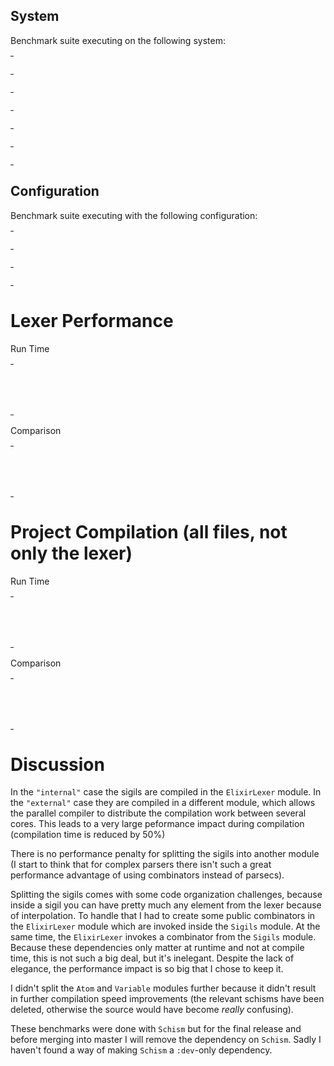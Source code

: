 ## System

Benchmark suite executing on the following system:

<table style="width: 1%">
  <tr>
    <th style="width: 1%; white-space: nowrap">Operating System</th>
    <td>Linux</td>
  </tr><tr>
    <th style="white-space: nowrap">CPU Information</th>
    <td style="white-space: nowrap">Intel(R) Core(TM) i7-6700HQ CPU @ 2.60GHz</td>
  </tr><tr>
    <th style="white-space: nowrap">Number of Available Cores</th>
    <td style="white-space: nowrap">8</td>
  </tr><tr>
    <th style="white-space: nowrap">Available Memory</th>
    <td style="white-space: nowrap">7.87 GB</td>
  </tr><tr>
    <th style="white-space: nowrap">Elixir Version</th>
    <td style="white-space: nowrap">1.10.4</td>
  </tr><tr>
    <th style="white-space: nowrap">Erlang Version</th>
    <td style="white-space: nowrap">23.0.3</td>
  </tr>
</table>

## Configuration

Benchmark suite executing with the following configuration:

<table style="width: 1%">
  <tr>
    <th style="width: 1%">:time</th>
    <td style="white-space: nowrap">5 s</td>
  </tr><tr>
    <th>:parallel</th>
    <td style="white-space: nowrap">1</td>
  </tr><tr>
    <th>:warmup</th>
    <td style="white-space: nowrap">2 s</td>
  </tr>
</table>

# Lexer Performance

Run Time

<table style="width: 1%">
  <tr>
    <th>Name</th>
    <th style="text-align: right">IPS</th>
    <th style="text-align: right">Average</th>
    <th style="text-align: right">Devitation</th>
    <th style="text-align: right">Median</th>
    <th style="text-align: right">99th&nbsp;%</th>
  </tr>
  <tr>
    <td style="white-space: nowrap">Lexer performance - external</td>
    <td style="white-space: nowrap; text-align: right">146.39</td>
    <td style="white-space: nowrap; text-align: right">6.83 ms</td>
    <td style="white-space: nowrap; text-align: right">±6.48%</td>
    <td style="white-space: nowrap; text-align: right">6.82 ms</td>
    <td style="white-space: nowrap; text-align: right">8.26 ms</td>
  </tr>
  <tr>
    <td style="white-space: nowrap">Lexer performance - internal</td>
    <td style="white-space: nowrap; text-align: right">141.31</td>
    <td style="white-space: nowrap; text-align: right">7.08 ms</td>
    <td style="white-space: nowrap; text-align: right">±4.55%</td>
    <td style="white-space: nowrap; text-align: right">7.02 ms</td>
    <td style="white-space: nowrap; text-align: right">8.39 ms</td>
  </tr>
</table>

Comparison

<table style="width: 1%">
  <tr>
    <th>Name</th>
    <th style="text-align: right">IPS</th>
    <th style="text-align: right">Slower</th>
  <tr>
    <td style="white-space: nowrap">Lexer performance - external</td>
    <td style="white-space: nowrap;text-align: right">146.39</td>
    <td>&nbsp;</td>
  </tr>
  <tr>
    <td style="white-space: nowrap">Lexer performance - internal</td>
    <td style="white-space: nowrap; text-align: right">141.31</td>
    <td style="white-space: nowrap; text-align: right">1.04x</td>
  </tr>
</table>

# Project Compilation (all files, not only the lexer)

Run Time

<table style="width: 1%">
  <tr>
    <th>Name</th>
    <th style="text-align: right">IPS</th>
    <th style="text-align: right">Average</th>
    <th style="text-align: right">Devitation</th>
    <th style="text-align: right">Median</th>
    <th style="text-align: right">99th&nbsp;%</th>
  </tr>
  <tr>
    <td style="white-space: nowrap">Project compilation time - external</td>
    <td style="white-space: nowrap; text-align: right">0.159</td>
    <td style="white-space: nowrap; text-align: right">6.28 s</td>
    <td style="white-space: nowrap; text-align: right">±0.00%</td>
    <td style="white-space: nowrap; text-align: right">6.28 s</td>
    <td style="white-space: nowrap; text-align: right">6.28 s</td>
  </tr>
  <tr>
    <td style="white-space: nowrap">Project compilation time - internal</td>
    <td style="white-space: nowrap; text-align: right">0.0738</td>
    <td style="white-space: nowrap; text-align: right">13.55 s</td>
    <td style="white-space: nowrap; text-align: right">±0.00%</td>
    <td style="white-space: nowrap; text-align: right">13.55 s</td>
    <td style="white-space: nowrap; text-align: right">13.55 s</td>
  </tr>
</table>

Comparison

<table style="width: 1%">
  <tr>
    <th>Name</th>
    <th style="text-align: right">IPS</th>
    <th style="text-align: right">Slower</th>
  <tr>
    <td style="white-space: nowrap">Project compilation time - external</td>
    <td style="white-space: nowrap;text-align: right">0.159</td>
    <td>&nbsp;</td>
  </tr>
  <tr>
    <td style="white-space: nowrap">Project compilation time - internal</td>
    <td style="white-space: nowrap; text-align: right">0.0738</td>
    <td style="white-space: nowrap; text-align: right">2.16x</td>
  </tr>
</table>

# Discussion

In the `"internal"` case the sigils are compiled in the `ElixirLexer` module. In the `"external"` case they are compiled in a different module, which allows the parallel compiler to distribute the compilation work between several cores. This leads to a very large peformance impact during compilation (compilation time is reduced by 50%)

There is no performance penalty for splitting the sigils into another module (I start to think that for complex parsers there isn't such a great performance advantage of using combinators instead of parsecs).

Splitting the sigils comes with some code organization challenges, because inside a sigil you can have pretty much any element from the lexer because of interpolation. To handle that I had to create some public combinators in the `ElixirLexer` module which are invoked inside the `Sigils` module. At the same time, the `ElixirLexer` invokes a combinator from the `Sigils` module. Because these dependencies only matter at runtime and not at compile time, this is not such a big deal, but it's inelegant. Despite the lack of elegance, the performance impact is so big that I chose to keep it.

I didn't split the `Atom` and `Variable` modules further because it didn't result in further compilation speed improvements (the relevant schisms have been deleted, otherwise the source would have become *really* confusing).

These benchmarks were done with `Schism` but for the final release and before merging into master I will remove the dependency on `Schism`. Sadly I haven't found a way of making `Schism` a `:dev`-only dependency.